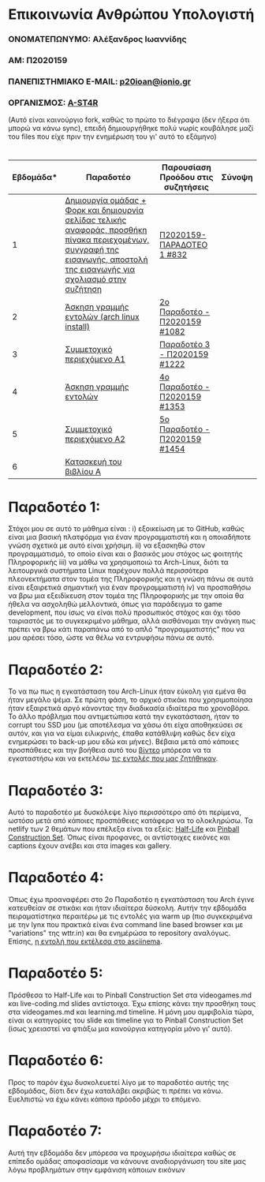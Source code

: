 # Επικοινωνία Ανθρώπου Υπολογιστή
### ΟΝΟΜΑΤΕΠΩΝΥΜΟ: Αλέξανδρος Ιωαννίδης 
### ΑΜ: Π2020159
### ΠΑΝΕΠΙΣΤΗΜΙΑΚΟ E-MAIL: p20ioan@ionio.gr
### ΟΡΓΑΝΙΣΜΟΣ: [A-ST4R](https://github.com/A-ST4R)
(Αυτό είναι καινούργιο fork, καθώς το πρώτο το διέγραψα (δεν ήξερα ότι μπορώ να κάνω sync), επειδή δημιουργήθηκε πολύ νωρίς κουβάλησε μαζί του files που είχε πριν την ενημέρωση του γι' αυτό το εξάμηνο)
#
| Εβδομάδα* | Παραδοτέο | Παρουσίαση Προόδου στις συζητήσεις | Σύνοψη |
| --- | --- | --- | --- |
| 1 | [Δημιουργία ομάδας + Φορκ και δημιουργία σελίδας τελικής αναφοράς, προσθήκη πίνακα περιεχομένων, συγγραφή της εισαγωγής, αποστολή της εισαγωγής για σχολιασμό στην συζήτηση](https://github.com/AlexIoanP2020159/hci/blob/2020159/projects/2020159/README.md#%CF%80%CE%B1%CF%81%CE%B1%CE%B4%CE%BF%CF%84%CE%AD%CE%BF-1) | [Π2020159-ΠΑΡΑΔΟΤΕΟ 1 #832](https://github.com/courses-ionio/help/discussions/832) | |
| 2 | [Άσκηση γραμμής εντολών (arch linux install)](https://github.com/AlexIoanP2020159/hci/blob/2020159/projects/2020159/README.md#%CF%80%CE%B1%CF%81%CE%B1%CE%B4%CE%BF%CF%84%CE%AD%CE%BF-2) | [2ο Παραδοτέο - Π2020159 #1082](https://github.com/courses-ionio/help/discussions/1082) | |
| 3 | [Συμμετοχικό περιεχόμενο A1](https://github.com/AlexIoanP2020159/hci/blob/2020159/projects/2020159/README.md#%CF%80%CE%B1%CF%81%CE%B1%CE%B4%CE%BF%CF%84%CE%AD%CE%BF-3) | [Παραδοτέο 3 - Π2020159 #1222](https://github.com/courses-ionio/help/discussions/1222) | |
| 4 | [Άσκηση γραμμής εντολών](https://github.com/AlexIoanP2020159/hci/blob/2020159/projects/2020159/README.md#%CF%80%CE%B1%CF%81%CE%B1%CE%B4%CE%BF%CF%84%CE%AD%CE%BF-4) | [4ο Παραδοτέο - Π2020159 #1353](https://github.com/courses-ionio/help/discussions/1353) | |
| 5 | [Συμμετοχικό περιεχόμενο A2](https://github.com/AlexIoanP2020159/hci/tree/2020159/projects/2020159#%CF%80%CE%B1%CF%81%CE%B1%CE%B4%CE%BF%CF%84%CE%AD%CE%BF-5) | [5ο Παραδοτέο - Π2020159 #1454](https://github.com/courses-ionio/help/discussions/1454) | |
| 6 | [Κατασκευή του βιβλίου Α](https://github.com/AlexIoanP2020159/hci/tree/2020159/projects/2020159#%CF%80%CE%B1%CF%81%CE%B1%CE%B4%CE%BF%CF%84%CE%AD%CE%BF-6) |  |  |
# Παραδοτέο 1: 
Στόχοι μου σε αυτό το μάθημα είναι : i) εξοικείωση με το GitHub, καθώς είναι μια βασική πλατφόρμα για έναν προγραμματιστή και η οποιαδήποτε γνώση σχετικά με αυτό είναι χρήσιμη. ii) να εξασκηθώ στον προγραμματισμό, το οποίο είναι και ο βασικός μου στόχος ως φοιτητής Πληροφορικής iii) να μάθω να χρησιμοποιώ τα Arch-Linux, διότι τα λειτουργικά συστήματα Linux παρέχουν πολλά περισσότερα πλεονεκτήματα στον τομέα της Πληροφορικής και η γνώση πάνω σε αυτά είναι εξαιρετικά σημαντική για έναν προγραμματιστή iv) να προσπαθήσω να βρω μια εξειδίκευση στον τομέα της Πληροφορικής με την οποία θα ήθελα να ασχοληθώ μελλοντικά, όπως για παράδειγμα το game development, που ίσως να είναι πολύ προσωπικός στόχος και όχι τόσο ταιριαστός με το συγκεκριμένο μάθημα, αλλά αισθάνομαι την ανάγκη πως πρέπει να βρω κάτι παραπάνω από το απλό "προγραμματιστής" που να μου αρέσει τόσο, ώστε να θέλω να εντρυφήσω πάνω σε αυτό.
# Παραδοτέο 2: 
Το να πω πως η εγκατάσταση του Arch-Linux ήταν εύκολη για εμένα θα ήταν μεγάλο ψέμα. Σε πρώτη φάση, το αρχικό στικάκι που χρησιμοποίησα ήταν εξαιρετικά αργό κάνοντας την διαδικασία ιδιαίτερα πιο χρονοβόρα. Το άλλο πρόβλημα που αντιμετώπισα κατά την εγκατάσταση, ήταν το corrupt του SSD μου (με αποτέλεσμα να χάσω ότι είχα αποθηκεύσει σε αυτόν, και για να είμαι ειλικρινής, έπαθα κατάθλιψη καθώς δεν είχα ενημερώσει το back-up μου εδώ και μήνες). Βέβαια μετά από κάποιες προσπάθειες και την βοήθεια αυτό του [βίντεο](https://youtu.be/yaThYGr37DI) μπόρεσα να τα εγκαταστήσω και να  εκτελέσω [τις εντολές που μας ζητήθηκαν](https://asciinema.org/a/eHkJOak4gn9YgGcNZBupragfq).
# Παραδοτέο 3:
Αυτό το παραδοτέο με δυσκόλεψε λίγο περισσότερο από ότι περίμενα, ωστόσο μετά από κάποιες προσπάθειες κατάφερα να το ολοκληρώσω. Τα netlify των 2 θεμάτων που επέλεξα είναι τα εξείς: [Half-Life](https://melodic-malasada-eef077.netlify.app/gallery/halflife-ingame/) και [Pinball Construction Set](https://melodic-malasada-eef077.netlify.app/gallery/pinball-construction-set/). Όπως είναι προφανες, οι αντίστοιχες εικόνες και captions έχουν ανέβει και στα images και gallery.
# Παραδοτέο 4:
Όπως έχω προαναφέρει στο 2ο Παραδοτέο η εγκατάσταση του Arch έγινε κατευθείαν σε στικάκι και ήταν ιδιαίτερα δύσκολη. Αυτήν την εβδομάδα πειραματίστηκα περαιτέρω με τις εντολές για warm up (πιο συγκεκριμένα με την lynx που πρακτικά είναι ένα command line based browser και με "variations" της wttr.in)   και θα ενημέρώσα το repository αναλόγως. Επίσης, [η εντολή που εκτέλεσα στο asciinema](https://asciinema.org/a/Vese9YbNO2yQpviMNNvht6Iw4).
# Παραδοτέο 5:
Πρόσθεσα το Half-Life και το Pinball Construction Set στα videogames.md και live-coding.md slides αντίστοιχα. Έχω επίσης κάνει την προσθήκη τους στα videogames.md και learning.md timeline. Η μόνη μου αμφιβολία τώρα, είναι οι κατηγορίες του slide και timeline για το Pinball Construction Set (ίσως χρειαστεί να φτιάξω μια κανούργια κατηγορία μόνο γι' αυτό).
# Παραδοτέο 6:
Προς το παρόν έχω δυσκολευετεί λίγο με το παραδοτέο αυτής της εβδομάδας, δίοτι δεν έχω καταλάβει ακριβώς τι πρέπει να κάνω. Ευελπιστώ να έχω κάνει κάποια πρόοδο μέχρι το επόμενο.
# Παραδοτέο 7:
Αυτή την εβδομάδα δεν μπόρεσα να προχωρήσω ιδιαίτερα καθώς σε επίπεδο ομάδας αποφασίσαμε να κάνουνε αναδιοργάνωση του site μας λόγω προβλημάτων στην εμφάνιση κάποιων εικόνων
